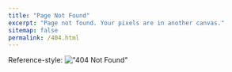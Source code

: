 ```yaml
---
title: "Page Not Found"
excerpt: "Page not found. Your pixels are in another canvas."
sitemap: false
permalink: /404.html
---
```


Reference-style: 
!["404 Not Found"][logo]

[logo]: "/assets/images/404.jpg" "404 Not Found"
